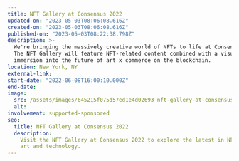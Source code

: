```yaml
---
title: NFT Gallery at Consensus 2022
updated-on: "2023-05-03T08:06:08.616Z"
created-on: "2023-05-03T08:06:08.616Z"
published-on: "2023-05-03T08:22:38.798Z"
description: >-
  We're bringing the massively creative world of NFTs to life at Consensus 2022.
  The NFT Gallery will feature NFT-related content combined with a visual
  immersion into the future of art x commerce on the blockchain.
location: New York, NY
external-link:
start-date: "2022-06-08T16:00:10.000Z"
end-date:
image:
  src: /assets/images/645215f075d57ed1e4d02693_nft-gallery-at-consensus.png
  alt:
involvement: supported-sponsored
seo:
  title: NFT Gallery at Consensus 2022
  description:
    Visit the NFT Gallery at Consensus 2022 to explore the latest in NFT
    art and technology.
---
```

